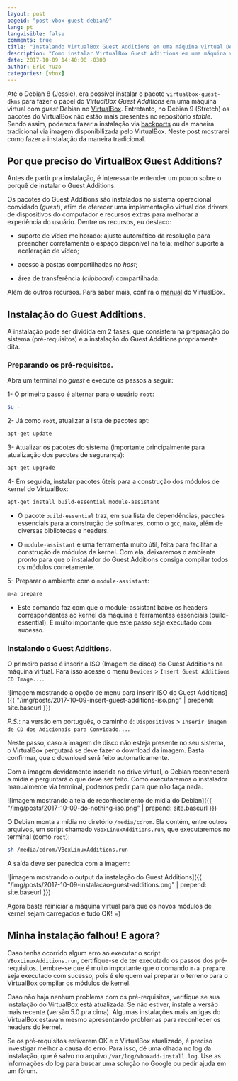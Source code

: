 ```yaml
---
layout: post
pageid: "post-vbox-guest-debian9"
lang: pt
langvisible: false
comments: true
title: "Instalando VirtualBox Guest Additions em uma máquina virtual Debian 9"
description: "Como instalar VirtualBox Guest Additions em uma máquina virtual Debian 9 (Stretch)."
date: 2017-10-09 14:40:00 -0300
author: Eric Yuzo
categories: [vbox]
---
```

Até o Debian 8 (Jessie), era possível instalar o pacote `virtualbox-guest-dkms` para fazer o papel do *VirtualBox Guest Additions* em uma máquina virtual com *guest* Debian no [VirtualBox](https://www.virtualbox.org/). Entretanto, no Debian 9 (Stretch) os pacotes do VirtualBox não estão mais presentes no repositório *stable*. Sendo assim, podemos fazer a instalação via [backports](https://backports.debian.org/Instructions/) ou da maneira tradicional via imagem disponibilizada pelo VirtualBox. Neste post mostrarei como fazer a instalação da maneira tradicional.

## Por que preciso do VirtualBox Guest Additions?

Antes de partir pra instalação, é interessante entender um pouco sobre o porquê de instalar o Guest Additions.

Os pacotes do Guest Additions são instalados no sistema operacional convidado (*guest*), afim de oferecer uma implementação virtual dos drivers de dispositivos do computador e recursos extras para melhorar a experiência do usuário. Dentre os recursos, eu destaco:

* suporte de vídeo melhorado: ajuste automático da resolução para preencher corretamente o espaço disponível na tela; melhor suporte à aceleração de vídeo;

* acesso à pastas compartilhadas no *host*;

* área de transferência (*clipboard*) compartilhada.

Além de outros recursos. Para saber mais, confira o [manual](https://www.virtualbox.org/manual/ch04.html) do VirtualBox.

## Instalação do Guest Additions.

A instalação pode ser dividida em 2 fases, que consistem na preparação do sistema (pré-requisitos) e a instalação do Guest Additions propriamente dita.

### Preparando os pré-requisitos.

Abra um terminal no *guest* e execute os passos a seguir:

1- O primeiro passo é alternar para o usuário `root`:

```bash
su -
```

2- Já como `root`, atualizar a lista de pacotes apt:

```bash
apt-get update
```

3- Atualizar os pacotes do sistema (importante principalmente para atualização dos pacotes de segurança):

```bash
apt-get upgrade
```

4- Em seguida, instalar pacotes úteis para a construção dos módulos de kernel do VirtualBox:

```bash
apt-get install build-essential module-assistant
```

* O pacote `build-essential` traz, em sua lista de dependências, pacotes essenciais para a construção de softwares, como o `gcc`, `make`, além de diversas bibliotecas e headers.

* O `module-assistant` é uma ferramenta muito útil, feita para facilitar a construção de módulos de kernel. Com ela, deixaremos o ambiente pronto para que o instalador do Guest Additions consiga compilar todos os módulos corretamente.

5- Preparar o ambiente com o `module-assistant`:

```bash
m-a prepare
```

* Este comando faz com que o module-assistant baixe os headers correspondentes ao kernel da máquina e ferramentas essenciais (build-essential). É muito importante que este passo seja executado com sucesso.

### Instalando o Guest Additions.

O primeiro passo é inserir a ISO (Imagem de disco) do Guest Additions na máquina virtual. Para isso acesse o menu `Devices` > `Insert Guest Additions CD Image...`.

![imagem mostrando a opção de menu para inserir ISO do Guest Additions]({{ "/img/posts/2017-10-09-insert-guest-additions-iso.png" | prepend: site.baseurl }})

*P.S.*: na versão em português, o caminho é: `Dispositivos` > `Inserir imagem de CD dos Adicionais para Convidado...`.

Neste passo, caso a imagem de disco não esteja presente no seu sistema, o VirtualBox pergutará se deve fazer o download da imagem. Basta confirmar, que o download será feito automaticamente.

Com a imagem devidamente inserida no drive virtual, o Debian reconhecerá a mídia e perguntará o que deve ser feito. Como executaremos o instalador manualmente via terminal, podemos pedir para que não faça nada.

![imagem mostrando a tela de reconhecimento de mídia do Debian]({{ "/img/posts/2017-10-09-do-nothing-iso.png" | prepend: site.baseurl }})

O Debian monta a mídia no diretório `/media/cdrom`. Ela contém, entre outros arquivos, um script chamado `VBoxLinuxAdditions.run`, que executaremos no terminal (como `root`):

```bash
sh /media/cdrom/VBoxLinuxAdditions.run
```

A saída deve ser parecida com a imagem:

![imagem mostrando o output da instalação do Guest Additions]({{ "/img/posts/2017-10-09-instalacao-guest-additions.png" | prepend: site.baseurl }})

Agora basta reiniciar a máquina virtual para que os novos módulos de kernel sejam carregados e tudo OK! =)

## Minha instalação falhou! E agora?

Caso tenha ocorrido algum erro ao executar o script `VBoxLinuxAdditions.run`, certifique-se de ter executado os passos dos pré-requisitos. Lembre-se que é muito importante que o comando `m-a prepare` seja executado com sucesso, pois é ele quem vai preparar o terreno para o VirtualBox compilar os módulos de kernel.

Caso não haja nenhum problema com os pré-requisitos, verifique se sua instalação do VirtualBox está atualizada. Se não estiver, instale a versão mais recente (versão 5.0 pra cima). Algumas instalações mais antigas do VirtualBox estavam mesmo apresentando problemas para reconhecer os headers do kernel.

Se os pré-requisitos estiverem OK e o VirtualBox atualizado, é preciso investigar melhor a causa do erro. Para isso, dê uma olhada no log da instalação, que é salvo no arquivo `/var/log/vboxadd-install.log`. Use as informações do log para buscar uma solução no Google ou pedir ajuda em um fórum.

